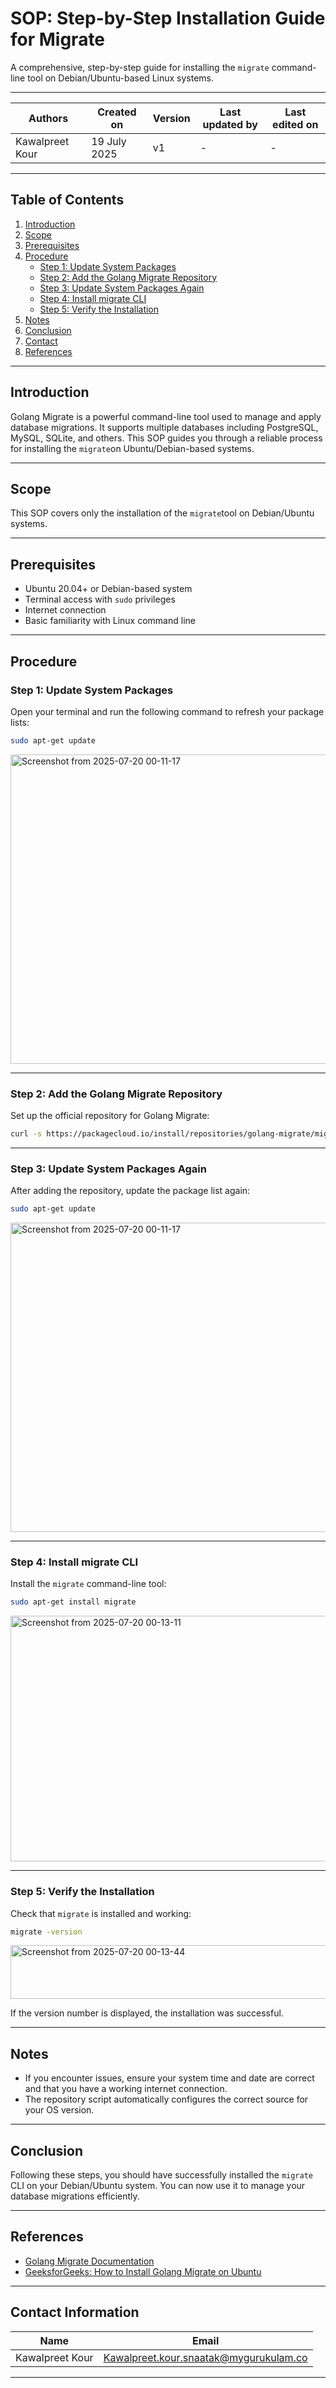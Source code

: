 # SOP: Step-by-Step Installation Guide for Migrate

A comprehensive, step-by-step guide for installing the `migrate` command-line tool on Debian/Ubuntu-based Linux systems.

---

| Authors           | Created on    | Version | Last updated by | Last edited on |
|-------------------|--------------|---------|-----------------|---------------|
| Kawalpreet Kour   | 19 July 2025 | v1      | -               | -             |

---

## Table of Contents

1. [Introduction](#introduction)  
2. [Scope](#scope)  
3. [Prerequisites](#prerequisites)  
4. [Procedure](#procedure)  
    - [Step 1: Update System Packages](#step-1-update-system-packages)  
    - [Step 2: Add the Golang Migrate Repository](#step-2-add-the-golang-migrate-repository)  
    - [Step 3: Update System Packages Again](#step-3-update-system-packages-again)  
    - [Step 4: Install migrate CLI](#step-4-install-migrate-cli)  
    - [Step 5: Verify the Installation](#step-5-verify-the-installation)  
5. [Notes](#notes)  
6. [Conclusion](#conclusion)  
7. [Contact](#contact-information)  
8. [References](#references)  

---

## Introduction

Golang Migrate is a powerful command-line tool used to manage and apply database migrations. It supports multiple databases including PostgreSQL, MySQL, SQLite, and others. This SOP guides you through a reliable process for installing the `migrate`on Ubuntu/Debian-based systems.

---

## Scope

This SOP covers only the installation of the `migrate`tool on Debian/Ubuntu systems.

---

## Prerequisites

- Ubuntu 20.04+ or Debian-based system  
- Terminal access with `sudo` privileges  
- Internet connection  
- Basic familiarity with Linux command line

---

## Procedure

### Step 1: Update System Packages

Open your terminal and run the following command to refresh your package lists:

```bash
sudo apt-get update
```
<img width="1304" height="495" alt="Screenshot from 2025-07-20 00-11-17" src="https://github.com/user-attachments/assets/6f0cf1a2-afae-41d0-bc46-76ae9b55cc62" />

---

### Step 2: Add the Golang Migrate Repository

Set up the official repository for Golang Migrate:

```bash
curl -s https://packagecloud.io/install/repositories/golang-migrate/migrate/script.deb.sh | sudo bash
```

---

### Step 3: Update System Packages Again

After adding the repository, update the package list again:

```bash
sudo apt-get update
```
<img width="1304" height="495" alt="Screenshot from 2025-07-20 00-11-17" src="https://github.com/user-attachments/assets/6f0cf1a2-afae-41d0-bc46-76ae9b55cc62" />

---

### Step 4: Install migrate CLI

Install the `migrate` command-line tool:

```bash
sudo apt-get install migrate
```
<img width="1080" height="393" alt="Screenshot from 2025-07-20 00-13-11" src="https://github.com/user-attachments/assets/97037ba7-9e0f-458a-b7cf-935bc7fbfd2d" />

---

### Step 5: Verify the Installation

Check that `migrate` is installed and working:

```bash
migrate -version
```
<img width="672" height="86" alt="Screenshot from 2025-07-20 00-13-44" src="https://github.com/user-attachments/assets/66c4d7b0-81d1-4249-9810-132fc2d357b9" />

If the version number is displayed, the installation was successful.

---

## Notes

- If you encounter issues, ensure your system time and date are correct and that you have a working internet connection.
- The repository script automatically configures the correct source for your OS version.

---

## Conclusion

Following these steps, you should have successfully installed the `migrate` CLI on your Debian/Ubuntu system. You can now use it to manage your database migrations efficiently.

---

## References

- [Golang Migrate Documentation](https://github.com/golang-migrate/migrate)
- [GeeksforGeeks: How to Install Golang Migrate on Ubuntu](https://www.geeksforgeeks.org/installation-guide/how-to-install-golang-migrate-on-ubuntu/)

---

## Contact Information

| Name             | Email                                         |
|------------------|-----------------------------------------------|
| Kawalpreet Kour  | Kawalpreet.kour.snaatak@mygurukulam.co        |

---

